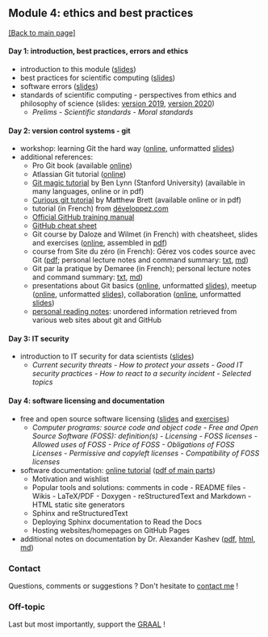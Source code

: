 ## Module 4: ethics and best practices

[[Back to main page]](../index.md)


#### Day 1: introduction, best practices, errors and ethics
- introduction to this module ([slides](pdf_lectures/day1_1_intro.pdf))
- best practices for scientific computing ([slides](pdf_lectures/day1_2_BestPractices.pdf))
- software errors ([slides](pdf_lectures/day1_3_software_errors.pdf))
- standards of scientific computing - perspectives from ethics and philosophy of science  (slides: [version 2019](pdf_lectures/day1_4_Standards-Computing-2019.pdf), [version 2020](pdf_lectures/day1_4_Standards-Computing-2019.pdf))
    - *Prelims - Scientific standards - Moral standards*

#### Day 2: version control systems - git 
- workshop: learning Git the hard way ([online](https://escodebar.github.io/trainings/git/#/), unformatted [slides](pdf_lectures/day2_Git_workshop.pdf))
- additional references:
    - Pro Git book (available [online](https://git-scm.com/book/en/v2))
    - Atlassian Git tutorial ([online](https://www.atlassian.com/git))
    - [Git magic tutorial](http://www-cs-students.stanford.edu/~blynn/gitmagic) by Ben Lynn (Stanford University) (available in many languages, online or in pdf)
    -  [Curious git tutorial](https://matthew-brett.github.io/curious-git/index.html) by Matthew Brett (available online or in pdf)
    - tutorial  (in French) from [développez.com](https://djibril.developpez.com/tutoriels/conception/pro-git/?page=page_2#LII)
    - [Official GitHub training manual](https://githubtraining.github.io/training-manual/book.pdf)
    - [GitHub cheat sheet](my_readings/day2_github-git-cheat-sheet.pdf)
    - Git course by Daloze and Wilmet (in French) with cheatsheet, slides and exercises ([online](https://eregon.me/git), assembled in [pdf](my_readings/day2_all_eregon.pdf))
    - course from Site du zéro (in French): Gérez vos codes source avec Git ([pdf](http://user.oc-static.com/pdf/254198-gerez-vos-codes-source-avec-git.pdf); personal lecture notes and command summary: [txt](my_readings/day2_siteduzero_cmds.txt), [md](my_readings/day2_siteduzero_cmds.md))
    - Git par la pratique by Demaree (in French); personal lecture notes and command summary: [txt](my_readings/day2_git_par_la_pratique_cmds.txt), [md](my_readings/day2_git_par_la_pratique_cmds.md))
    - presentations about Git basics ([online](https://escodebar.github.io/trainings/git/basics/#/), unformatted [slides](pdf_lectures/day2_Git_basics.pdf)), meetup ([online](https://escodebar.github.io/trainings/git/meetup#/), unformatted [slides](pdf_lectures/day2_Git_meetup.pdf)), collaboration ([online](https://escodebar.github.io/trainings/git/collaboration/#/), unformatted [slides](pdf_lectures/day2_Git_collaboration.pdf))
    - [personal reading notes](my_readings/day2_git_web_readings_all.pdf): unordered information retrieved from various web sites about git and GitHub

#### Day 3: IT security
- introduction to IT security for data scientists ([slides](pdf_lectures/day_3_Introduction_to_IT_Security_for_Data_Scientists_v2.pdf))
    - *Current security threats - How to protect your assets - Good IT security practices - How to react to a security incident - Selected topics*

#### Day 4: software licensing and documentation

- free and open source software licensing ([slides](pdf_lectures/day4_final_FOSS_18.6.2020.pptx) and [exercises](day4_FOSS_Exercise_with_Solutions.pdf))
    - *Computer programs: source code and object code - Free and Open Source Software (FOSS): definition(s) - Licensing - FOSS licenses - Allowed uses of FOSS - Price of FOSS - Obligations of FOSS Licenses - Permissive and copyleft licenses - Compatibility of FOSS licenses*
- software documentation: [online tutorial](https://coderefinery.github.io/documentation) ([pdf of main parts](pdf_lectures/day4_coderefinery.pdf))
    - Motivation and wishlist
    - Popular tools and solutions: comments in code - README files - Wikis - LaTeX/PDF - Doxygen - reStructuredText and Markdown - HTML static site generators
    - Sphinx and reStructuredText
    - Deploying Sphinx documentation to Read the Docs
    - Hosting websites/homepages on GitHub Pages
- additional notes on documentation by Dr. Alexander Kashev ([pdf](pdf_lectures/day4_NotesOnDocumentation.pdf), [html](pdf_lectures/day4_NotesOnDocumentation.html), [md](pdf_lectures/day4_NotesOnDocumentation.md))


### Contact
Questions, comments or suggestions ? Don't hesitate to [contact me](mailto:zufferey.marie@bluewin.ch) !


### Off-topic
Last but most importantly, support the [GRAAL](http://graal-defenseanimale.org) !

